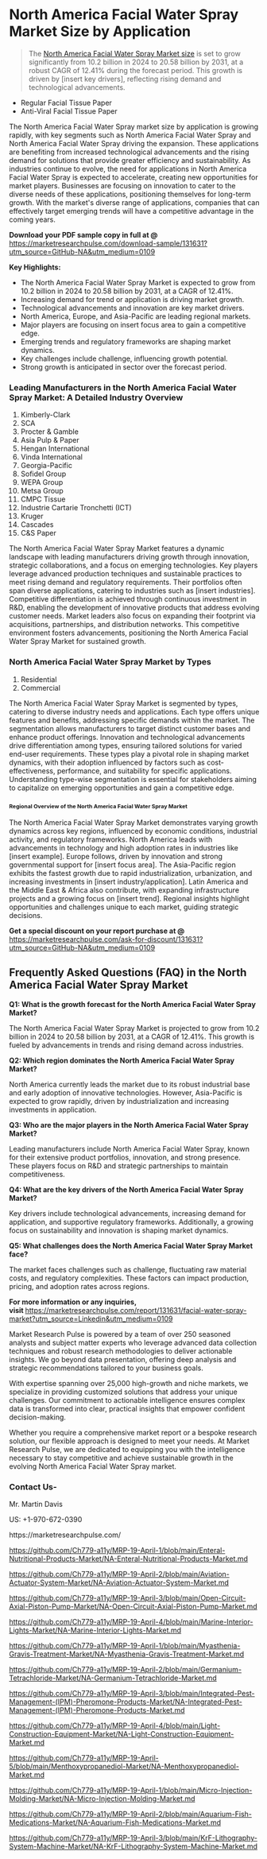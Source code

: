 <h1>North America Facial Water Spray Market&nbsp;Size by Application</h1><blockquote><p>The <a href="https://marketresearchpulse.com/download-sample/131631?utm_source=GitHub-NA&amp;utm_medium=0109">North America Facial Water Spray Market size</a> is set to grow significantly from 10.2 billion in 2024 to 20.58 billion by 2031, at a robust CAGR of 12.41% during the forecast period. This growth is driven by [insert key drivers], reflecting rising demand and technological advancements.</p></blockquote><ul><li>Regular Facial Tissue Paper <li> Anti-Viral Facial Tissue Paper</li></ul><p>The North America Facial Water Spray market size by application is growing rapidly, with key segments such as North America Facial Water Spray and North America Facial Water Spray driving the expansion. These applications are benefiting from increased technological advancements and the rising demand for solutions that provide greater efficiency and sustainability. As industries continue to evolve, the need for applications in North America Facial Water Spray is expected to accelerate, creating new opportunities for market players. Businesses are focusing on innovation to cater to the diverse needs of these applications, positioning themselves for long-term growth. With the market's diverse range of applications, companies that can effectively target emerging trends will have a competitive advantage in the coming years.</p><p><strong>Download your PDF sample copy in full at @ </strong><a href="https://marketresearchpulse.com/download-sample/131631?utm_source=GitHub-NA&amp;utm_medium=0109">https://marketresearchpulse.com/download-sample/131631?utm_source=GitHub-NA&amp;utm_medium=0109</a></p><p><strong>Key Highlights: </strong></p><ul><li>The North America Facial Water Spray Market is expected to grow from 10.2 billion in 2024 to 20.58 billion by 2031, at a CAGR of 12.41%.</li><li>Increasing demand for trend or application is driving market growth.</li><li>Technological advancements and innovation are key market drivers.</li><li>North America, Europe, and Asia-Pacific are leading regional markets.</li><li>Major players are focusing on insert focus area to gain a competitive edge.</li><li>Emerging trends and regulatory frameworks are shaping market dynamics.</li><li>Key challenges include challenge, influencing growth potential.</li><li>Strong growth is anticipated in sector over the forecast period.</li></ul><h3>Leading Manufacturers in the North America Facial Water Spray Market: A Detailed Industry Overview</h3><ol><li>Kimberly-Clark</li><li>SCA</li><li>Procter & Gamble</li><li>Asia Pulp & Paper</li><li>Hengan International</li><li>Vinda International</li><li>Georgia-Pacific</li><li>Sofidel Group</li><li>WEPA Group</li><li>Metsa Group</li><li>CMPC Tissue</li><li>Industrie Cartarie Tronchetti (ICT)</li><li>Kruger</li><li>Cascades</li><li>C&S Paper</li></ol><div class="flex max-w-full flex-col flex-grow"><div class="min-h-8 text-message flex w-full flex-col items-end gap-2 whitespace-normal break-words [.text-message+&amp;]:mt-5" dir="auto" data-message-author-role="assistant" data-message-id="fd8432e4-4910-450d-b182-61b7bfb0a01f" data-message-model-slug="gpt-4o"><div class="flex w-full flex-col gap-1 empty:hidden first:pt-[3px]"><div class="markdown prose w-full break-words dark:prose-invert light"><p>The North America Facial Water Spray Market features a dynamic landscape with leading manufacturers driving growth through innovation, strategic collaborations, and a focus on emerging technologies. Key players leverage advanced production techniques and sustainable practices to meet rising demand and regulatory requirements. Their portfolios often span diverse applications, catering to industries such as [insert industries]. Competitive differentiation is achieved through continuous investment in R&amp;D, enabling the development of innovative products that address evolving customer needs. Market leaders also focus on expanding their footprint via acquisitions, partnerships, and distribution networks. This competitive environment fosters advancements, positioning the North America Facial Water Spray Market for sustained growth.</p></div></div></div></div><h3>North America Facial Water Spray Market by Types</h3><ol><li>Residential <li> Commercial</li></ol><div class="flex max-w-full flex-col flex-grow"><div class="min-h-8 text-message flex w-full flex-col items-end gap-2 whitespace-normal break-words [.text-message+&amp;]:mt-5" dir="auto" data-message-author-role="assistant" data-message-id="084470be-0bb7-4664-bddf-5156b4f41249" data-message-model-slug="gpt-4o-mini"><div class="flex w-full flex-col gap-1 empty:hidden first:pt-[3px]"><div class="markdown prose w-full break-words dark:prose-invert light"><p>The North America Facial Water Spray Market is segmented by types, catering to diverse industry needs and applications. Each type offers unique features and benefits, addressing specific demands within the market. The segmentation allows manufacturers to target distinct customer bases and enhance product offerings. Innovation and technological advancements drive differentiation among types, ensuring tailored solutions for varied end-user requirements. These types play a pivotal role in shaping market dynamics, with their adoption influenced by factors such as cost-effectiveness, performance, and suitability for specific applications. Understanding type-wise segmentation is essential for stakeholders aiming to capitalize on emerging opportunities and gain a competitive edge.</p></div></div></div></div><h3><span style="font-size: 11px;">Regional Overview of the North America Facial Water Spray Market</span></h3><div class="flex max-w-full flex-col flex-grow"><div class="min-h-8 text-message flex w-full flex-col items-end gap-2 whitespace-normal break-words [.text-message+&amp;]:mt-5" dir="auto" data-message-author-role="assistant" data-message-id="e9038762-ce64-4e30-91c9-9bd413514231" data-message-model-slug="gpt-4o-mini"><div class="flex w-full flex-col gap-1 empty:hidden first:pt-[3px]"><div class="markdown prose w-full break-words dark:prose-invert light"><p>The North America Facial Water Spray Market demonstrates varying growth dynamics across key regions, influenced by economic conditions, industrial activity, and regulatory frameworks. North America leads with advancements in technology and high adoption rates in industries like [insert example]. Europe follows, driven by innovation and strong governmental support for [insert focus area]. The Asia-Pacific region exhibits the fastest growth due to rapid industrialization, urbanization, and increasing investments in [insert industry/application]. Latin America and the Middle East &amp; Africa also contribute, with expanding infrastructure projects and a growing focus on [insert trend]. Regional insights highlight opportunities and challenges unique to each market, guiding strategic decisions.</p></div></div></div></div><p><strong>Get a special discount on your report purchase at @ </strong><a href="https://marketresearchpulse.com/ask-for-discount/131631?utm_source=GitHub-NA&amp;utm_medium=0109">https://marketresearchpulse.com/ask-for-discount/131631?utm_source=GitHub-NA&amp;utm_medium=0109</a></p><h2>Frequently Asked Questions (FAQ) in the North America Facial Water Spray Market</h2><p><strong>Q1: What is the growth forecast for the North America Facial Water Spray Market?</strong></p><p>The North America Facial Water Spray Market is projected to grow from 10.2 billion in 2024 to 20.58 billion by 2031, at a CAGR of 12.41%. This growth is fueled by advancements in trends and rising demand across industries.</p><p><strong>Q2: Which region dominates the North America Facial Water Spray Market?</strong></p><p>North America currently leads the market due to its robust industrial base and early adoption of innovative technologies. However, Asia-Pacific is expected to grow rapidly, driven by industrialization and increasing investments in application.</p><p><strong>Q3: Who are the major players in the North America Facial Water Spray Market?</strong></p><p>Leading manufacturers include North America Facial Water Spray, known for their extensive product portfolios, innovation, and strong presence. These players focus on R&amp;D and strategic partnerships to maintain competitiveness.</p><p><strong>Q4: What are the key drivers of the North America Facial Water Spray Market?</strong></p><p>Key drivers include technological advancements, increasing demand for application, and supportive regulatory frameworks. Additionally, a growing focus on sustainability and innovation is shaping market dynamics.</p><p><strong>Q5: What challenges does the North America Facial Water Spray Market face?</strong></p><p>The market faces challenges such as challenge, fluctuating raw material costs, and regulatory complexities. These factors can impact production, pricing, and adoption rates across regions.</p><p><strong>For more information or any inquiries, visit&nbsp;</strong><a href="https://marketresearchpulse.com/report/131631/facial-water-spray-market?utm_source=Linkedin&utm_medium=0109">https://marketresearchpulse.com/report/131631/facial-water-spray-market?utm_source=Linkedin&utm_medium=0109</a></p><p>Market Research Pulse is powered by a team of over 250 seasoned analysts and subject matter experts who leverage advanced data collection techniques and robust research methodologies to deliver actionable insights. We go beyond data presentation, offering deep analysis and strategic recommendations tailored to your business goals.</p><p>With expertise spanning over 25,000 high-growth and niche markets, we specialize in providing customized solutions that address your unique challenges. Our commitment to actionable intelligence ensures complex data is transformed into clear, practical insights that empower confident decision-making.</p><p>Whether you require a comprehensive market report or a bespoke research solution, our flexible approach is designed to meet your needs. At Market Research Pulse, we are dedicated to equipping you with the intelligence necessary to stay competitive and achieve sustainable growth in the evolving North America Facial Water Spray market.</p><h3><strong>Contact Us-</strong></h3><p>Mr. Martin Davis</p><p>US: +1-970-672-0390</p><p>https://marketresearchpulse.com/</p><p><a href="https://github.com/Ch779-a11y/MRP-19-April-1/blob/main/Enteral-Nutritional-Products-Market/NA-Enteral-Nutritional-Products-Market.md">https://github.com/Ch779-a11y/MRP-19-April-1/blob/main/Enteral-Nutritional-Products-Market/NA-Enteral-Nutritional-Products-Market.md</a></p><p><a href="https://github.com/Ch779-a11y/MRP-19-April-2/blob/main/Aviation-Actuator-System-Market/NA-Aviation-Actuator-System-Market.md">https://github.com/Ch779-a11y/MRP-19-April-2/blob/main/Aviation-Actuator-System-Market/NA-Aviation-Actuator-System-Market.md</a></p><p><a href="https://github.com/Ch779-a11y/MRP-19-April-3/blob/main/Open-Circuit-Axial-Piston-Pump-Market/NA-Open-Circuit-Axial-Piston-Pump-Market.md">https://github.com/Ch779-a11y/MRP-19-April-3/blob/main/Open-Circuit-Axial-Piston-Pump-Market/NA-Open-Circuit-Axial-Piston-Pump-Market.md</a></p><p><a href="https://github.com/Ch779-a11y/MRP-19-April-4/blob/main/Marine-Interior-Lights-Market/NA-Marine-Interior-Lights-Market.md">https://github.com/Ch779-a11y/MRP-19-April-4/blob/main/Marine-Interior-Lights-Market/NA-Marine-Interior-Lights-Market.md</a></p><p><a href="https://github.com/Ch779-a11y/MRP-19-April-1/blob/main/Myasthenia-Gravis-Treatment-Market/NA-Myasthenia-Gravis-Treatment-Market.md">https://github.com/Ch779-a11y/MRP-19-April-1/blob/main/Myasthenia-Gravis-Treatment-Market/NA-Myasthenia-Gravis-Treatment-Market.md</a></p><p><a href="https://github.com/Ch779-a11y/MRP-19-April-2/blob/main/Germanium-Tetrachloride-Market/NA-Germanium-Tetrachloride-Market.md">https://github.com/Ch779-a11y/MRP-19-April-2/blob/main/Germanium-Tetrachloride-Market/NA-Germanium-Tetrachloride-Market.md</a></p><p><a href="https://github.com/Ch779-a11y/MRP-19-April-3/blob/main/Integrated-Pest-Management-(IPM)-Pheromone-Products-Market/NA-Integrated-Pest-Management-(IPM)-Pheromone-Products-Market.md">https://github.com/Ch779-a11y/MRP-19-April-3/blob/main/Integrated-Pest-Management-(IPM)-Pheromone-Products-Market/NA-Integrated-Pest-Management-(IPM)-Pheromone-Products-Market.md</a></p><p><a href="https://github.com/Ch779-a11y/MRP-19-April-4/blob/main/Light-Construction-Equipment-Market/NA-Light-Construction-Equipment-Market.md">https://github.com/Ch779-a11y/MRP-19-April-4/blob/main/Light-Construction-Equipment-Market/NA-Light-Construction-Equipment-Market.md</a></p><p><a href="https://github.com/Ch779-a11y/MRP-19-April-5/blob/main/Menthoxypropanediol-Market/NA-Menthoxypropanediol-Market.md">https://github.com/Ch779-a11y/MRP-19-April-5/blob/main/Menthoxypropanediol-Market/NA-Menthoxypropanediol-Market.md</a></p><p><a href="https://github.com/Ch779-a11y/MRP-19-April-1/blob/main/Micro-Injection-Molding-Market/NA-Micro-Injection-Molding-Market.md">https://github.com/Ch779-a11y/MRP-19-April-1/blob/main/Micro-Injection-Molding-Market/NA-Micro-Injection-Molding-Market.md</a></p><p><a href="https://github.com/Ch779-a11y/MRP-19-April-2/blob/main/Aquarium-Fish-Medications-Market/NA-Aquarium-Fish-Medications-Market.md">https://github.com/Ch779-a11y/MRP-19-April-2/blob/main/Aquarium-Fish-Medications-Market/NA-Aquarium-Fish-Medications-Market.md</a></p><p><a href="https://github.com/Ch779-a11y/MRP-19-April-3/blob/main/KrF-Lithography-System-Machine-Market/NA-KrF-Lithography-System-Machine-Market.md">https://github.com/Ch779-a11y/MRP-19-April-3/blob/main/KrF-Lithography-System-Machine-Market/NA-KrF-Lithography-System-Machine-Market.md</a></p>
